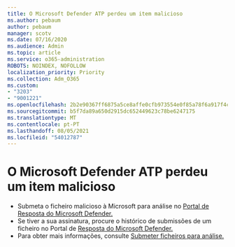 ```yaml
---
title: O Microsoft Defender ATP perdeu um item malicioso
ms.author: pebaum
author: pebaum
manager: scotv
ms.date: 07/16/2020
ms.audience: Admin
ms.topic: article
ms.service: o365-administration
ROBOTS: NOINDEX, NOFOLLOW
localization_priority: Priority
ms.collection: Adm_O365
ms.custom:
- "3203"
- "9001221"
ms.openlocfilehash: 2b2e90367ff6875a5ce8affe0cfb973554e0f85a78f6a917f4c520640018ac93
ms.sourcegitcommit: b5f7da89a650d2915dc652449623c78be6247175
ms.translationtype: MT
ms.contentlocale: pt-PT
ms.lasthandoff: 08/05/2021
ms.locfileid: "54012787"
---
```

# <a name="microsoft-defender-atp-missed-a-malicious-item"></a>O Microsoft Defender ATP perdeu um item malicioso

- Submeta o ficheiro malicioso à Microsoft para análise no [Portal de Resposta do Microsoft Defender.](https://www.microsoft.com/wdsi/filesubmission/) 
- Se tiver a sua assinatura, procure o histórico de submissões de um ficheiro no Portal de [Resposta do Microsoft Defender.](https://www.microsoft.com/wdsi/submissionhistory)
- Para obter mais informações, consulte [Submeter ficheiros para análise.](/windows/security/threat-protection/intelligence/submission-guide)